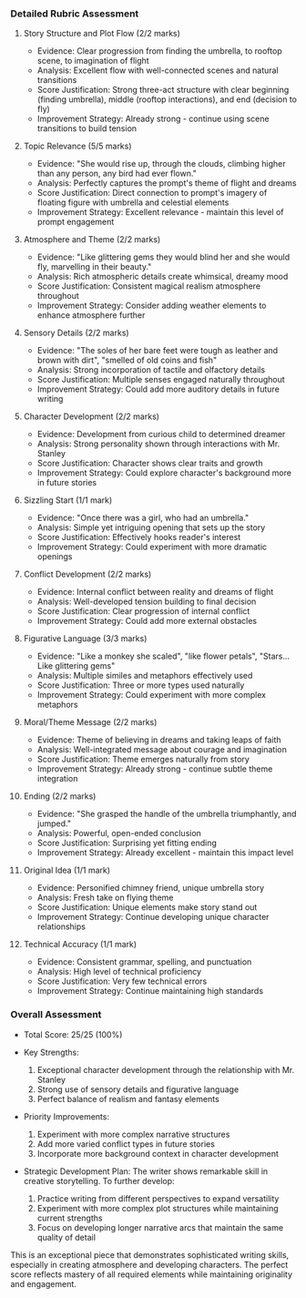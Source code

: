 ### Detailed Rubric Assessment

1. Story Structure and Plot Flow (2/2 marks)

   - Evidence: Clear progression from finding the umbrella, to rooftop scene, to imagination of flight
   - Analysis: Excellent flow with well-connected scenes and natural transitions
   - Score Justification: Strong three-act structure with clear beginning (finding umbrella), middle (rooftop interactions), and end (decision to fly)
   - Improvement Strategy: Already strong - continue using scene transitions to build tension

2. Topic Relevance (5/5 marks)

   - Evidence: "She would rise up, through the clouds, climbing higher than any person, any bird had ever flown."
   - Analysis: Perfectly captures the prompt's theme of flight and dreams
   - Score Justification: Direct connection to prompt's imagery of floating figure with umbrella and celestial elements
   - Improvement Strategy: Excellent relevance - maintain this level of prompt engagement

3. Atmosphere and Theme (2/2 marks)

   - Evidence: "Like glittering gems they would blind her and she would fly, marvelling in their beauty."
   - Analysis: Rich atmospheric details create whimsical, dreamy mood
   - Score Justification: Consistent magical realism atmosphere throughout
   - Improvement Strategy: Consider adding weather elements to enhance atmosphere further

4. Sensory Details (2/2 marks)

   - Evidence: "The soles of her bare feet were tough as leather and brown with dirt", "smelled of old coins and fish"
   - Analysis: Strong incorporation of tactile and olfactory details
   - Score Justification: Multiple senses engaged naturally throughout
   - Improvement Strategy: Could add more auditory details in future writing

5. Character Development (2/2 marks)

   - Evidence: Development from curious child to determined dreamer
   - Analysis: Strong personality shown through interactions with Mr. Stanley
   - Score Justification: Character shows clear traits and growth
   - Improvement Strategy: Could explore character's background more in future stories

6. Sizzling Start (1/1 mark)

   - Evidence: "Once there was a girl, who had an umbrella."
   - Analysis: Simple yet intriguing opening that sets up the story
   - Score Justification: Effectively hooks reader's interest
   - Improvement Strategy: Could experiment with more dramatic openings

7. Conflict Development (2/2 marks)

   - Evidence: Internal conflict between reality and dreams of flight
   - Analysis: Well-developed tension building to final decision
   - Score Justification: Clear progression of internal conflict
   - Improvement Strategy: Could add more external obstacles

8. Figurative Language (3/3 marks)

   - Evidence: "Like a monkey she scaled", "like flower petals", "Stars... Like glittering gems"
   - Analysis: Multiple similes and metaphors effectively used
   - Score Justification: Three or more types used naturally
   - Improvement Strategy: Could experiment with more complex metaphors

9. Moral/Theme Message (2/2 marks)

   - Evidence: Theme of believing in dreams and taking leaps of faith
   - Analysis: Well-integrated message about courage and imagination
   - Score Justification: Theme emerges naturally from story
   - Improvement Strategy: Already strong - continue subtle theme integration

10. Ending (2/2 marks)

    - Evidence: "She grasped the handle of the umbrella triumphantly, and jumped."
    - Analysis: Powerful, open-ended conclusion
    - Score Justification: Surprising yet fitting ending
    - Improvement Strategy: Already excellent - maintain this impact level

11. Original Idea (1/1 mark)

    - Evidence: Personified chimney friend, unique umbrella story
    - Analysis: Fresh take on flying theme
    - Score Justification: Unique elements make story stand out
    - Improvement Strategy: Continue developing unique character relationships

12. Technical Accuracy (1/1 mark)
    - Evidence: Consistent grammar, spelling, and punctuation
    - Analysis: High level of technical proficiency
    - Score Justification: Very few technical errors
    - Improvement Strategy: Continue maintaining high standards

### Overall Assessment

- Total Score: 25/25 (100%)
- Key Strengths:

  1. Exceptional character development through the relationship with Mr. Stanley
  2. Strong use of sensory details and figurative language
  3. Perfect balance of realism and fantasy elements

- Priority Improvements:

  1. Experiment with more complex narrative structures
  2. Add more varied conflict types in future stories
  3. Incorporate more background context in character development

- Strategic Development Plan:
  The writer shows remarkable skill in creative storytelling. To further develop:
  1. Practice writing from different perspectives to expand versatility
  2. Experiment with more complex plot structures while maintaining current strengths
  3. Focus on developing longer narrative arcs that maintain the same quality of detail

This is an exceptional piece that demonstrates sophisticated writing skills, especially in creating atmosphere and developing characters. The perfect score reflects mastery of all required elements while maintaining originality and engagement.
